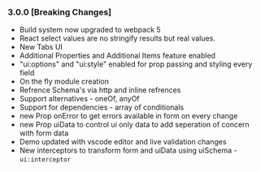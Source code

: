 ### 3.0.0 [Breaking Changes]
- Build system now upgraded to webpack 5
- React select values are no stringify results but real values.
- New Tabs UI
- Additional Properties and Additional Items feature enabled
- "ui:options" and "ui:style" enabled for prop passing and styling every field
- On the fly module creation
- Refrence Schema's via http and inline refrences
- Support alternatives - oneOf, anyOf
- Support for dependencies - array of conditionals
- new Prop onError to get errors available in form on every change
- new Prop uiData to control ui only data to add seperation of concern with form data
- Demo updated with vscode editor and live validation changes
- New interceptors to transform form and uiData using uiSchema - `ui:interceptor`